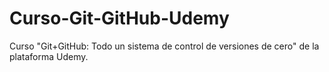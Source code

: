 # Curso-Git-GitHub-Udemy
Curso "Git+GitHub: Todo un sistema de control de versiones de cero" de la plataforma Udemy.
